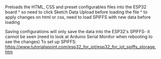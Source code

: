 Preloads the HTML, CSS and preset configurables files into the ESP32 board
^ so need to click Sketch Data Upload before loading the file
^ to apply changes on html or css, need to load SPIFFS with new data before loading

Saving configurations will only save the data into the ESP32's SPIFFS- it cannot be seen (need to look at Arduino Serial Monitor when rebooting to see the changes)
To set up SPIFFS: https://www.tutorialspoint.com/esp32_for_iot/esp32_for_iot_spiffs_storage.htm

